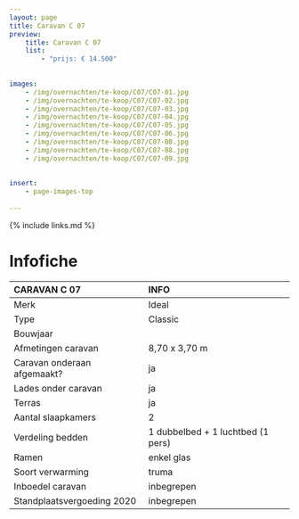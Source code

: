 ```yaml
---
layout: page
title: Caravan C 07
preview: 
    title: Caravan C 07
    list:
        - "prijs: € 14.500"
        
        
images:
    - /img/overnachten/te-koop/C07/C07-01.jpg
    - /img/overnachten/te-koop/C07/C07-02.jpg
    - /img/overnachten/te-koop/C07/C07-03.jpg
    - /img/overnachten/te-koop/C07/C07-04.jpg
    - /img/overnachten/te-koop/C07/C07-05.jpg
    - /img/overnachten/te-koop/C07/C07-06.jpg
    - /img/overnachten/te-koop/C07/C07-08.jpg
    - /img/overnachten/te-koop/C07/C07-08.jpg
    - /img/overnachten/te-koop/C07/C07-09.jpg
    
    
insert:
    - page-images-top
    
---
```


{% include links.md %}



# Infofiche 

CARAVAN C 07                | INFO        | 
:---------------------------|:------------|
Merk                        |Ideal
Type                        |Classic
Bouwjaar                    |
Afmetingen caravan          |8,70 x 3,70 m
Caravan onderaan afgemaakt? |ja
Lades onder caravan         |ja
Terras                      |ja
Aantal slaapkamers          |2
Verdeling bedden            |1 dubbelbed + 1 luchtbed (1 pers)
Ramen                       |enkel glas
Soort verwarming            |truma
Inboedel caravan            |inbegrepen
Standplaatsvergoeding 2020  |inbegrepen